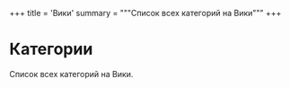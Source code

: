 +++
title = 'Вики'
summary = """Список всех категорий на Вики"""
+++
# Категории

Список всех категорий на Вики.
